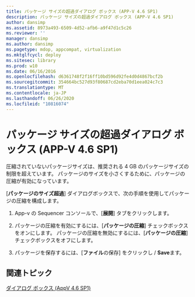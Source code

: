 ```yaml
---
title: パッケージ サイズの超過ダイアログ ボックス (APP-V 4.6 SP1)
description: パッケージ サイズの超過ダイアログ ボックス (APP-V 4.6 SP1)
author: dansimp
ms.assetid: 8973a493-6509-4d52-afb6-a9f47d1c5c26
ms.reviewer: ''
manager: dansimp
ms.author: dansimp
ms.pagetype: mdop, appcompat, virtualization
ms.mktglfcycl: deploy
ms.sitesec: library
ms.prod: w10
ms.date: 06/16/2016
ms.openlocfilehash: d6361748f2f16ff10bd596d92fe4d0d4867bcf2b
ms.sourcegitcommit: 354664bc527d93f80687cd2eba70d1eea024c7c3
ms.translationtype: MT
ms.contentlocale: ja-JP
ms.lasthandoff: 06/26/2020
ms.locfileid: "10816074"
---
```

# パッケージ サイズの超過ダイアログ ボックス (APP-V 4.6 SP1)


圧縮されていないパッケージサイズは、推奨される 4 GB のパッケージサイズの制限を超えています。 パッケージのサイズを小さくするために、パッケージの圧縮が有効になっています。

[**パッケージのサイズ超過**] ダイアログボックスで、次の手順を使用してパッケージの圧縮を構成します。

1.  App-v の Sequencer コンソールで、[**展開**] タブをクリックします。

2.  パッケージの圧縮を有効にするには、[**パッケージの圧縮**] チェックボックスをオンにします。 パッケージの圧縮を無効にするには、[**パッケージの圧縮**] チェックボックスをオフにします。

3.  パッケージを保存するには、[**ファイル**の保存] をクリックし  /  **Save**ます。

## 関連トピック


[ダイアログ ボックス (AppV 4.6 SP1)](dialog-boxes--appv-46-sp1-.md)

 

 





